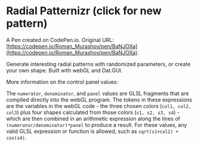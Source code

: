 # Radial Patternizr (click for new pattern)

A Pen created on CodePen.io. Original URL: [https://codepen.io/Roman_Murashov/pen/BaNJOXa](https://codepen.io/Roman_Murashov/pen/BaNJOXa).

Generate interesting radial patterns with randomized parameters, or create your own shape.  Built with webGL and Dat.GUI.

More information on the control panel values:

  The `numerator`, `denominator`, and `panel` values are GLSL fragments that are compiled directly into the webGL program.  The tokens in these expressions are the variables in the webGL code - the three chosen colors (`col1, col2, col3`) plus four shapes calculated from those colors (`s1, s2, s3, s4`) - which are then combined in an arithmetic expression along the lines of `(numerator/denominator)*panel`  to produce a result.   For these values,  any valid  GLSL expression or function is allowed, such as `sqrt(s1+col2) + cos(s4)`.



